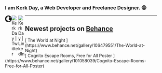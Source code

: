 ### I am Kerk Day, a Web Developer and Freelance Designer. 😁

[<img align="left" alt="KerkDay.com" width="22px" src="https://raw.githubusercontent.com/iconic/open-iconic/master/svg/globe.svg" />](http://kerkday.com)
[<img align="left" alt="KerkDay | Twitter" width="22px" src="https://cdn.jsdelivr.net/npm/simple-icons@v3/icons/twitter.svg" />](https://twitter.com/KerkDay)
[<img align="left" alt="KerkDay | LinkedIn" width="22px" src="https://cdn.jsdelivr.net/npm/simple-icons@v3/icons/linkedin.svg" />](https://www.linkedin.com/in/kerkday/)

---

## Newest projects on [Behance](https://www.behance.net/kerkday1)
<!-- BEHANCE_FEED:START -->[ The World at Night ](https://www.behance.net/gallery/106479551/The-World-at-Night) <br>[ Cognito Escape Rooms, Free for All Poster ](https://www.behance.net/gallery/101058039/Cognito-Escape-Rooms-Free-for-All-Poster) <br><!-- BEHANCE_FEED:END -->
